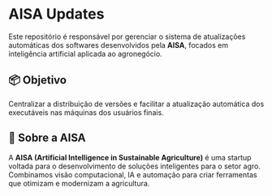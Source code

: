 # AISA Updates

Este repositório é responsável por gerenciar o sistema de atualizações automáticas dos softwares desenvolvidos pela **AISA**, focados em inteligência artificial aplicada ao agronegócio.

## 📦 Objetivo

Centralizar a distribuição de versões e facilitar a atualização automática dos executáveis nas máquinas dos usuários finais.

## 🧠 Sobre a AISA

A **AISA (Artificial Intelligence in Sustainable Agriculture)** é uma startup voltada para o desenvolvimento de soluções inteligentes para o setor agro. Combinamos visão computacional, IA e automação para criar ferramentas que otimizam e modernizam a agricultura.
